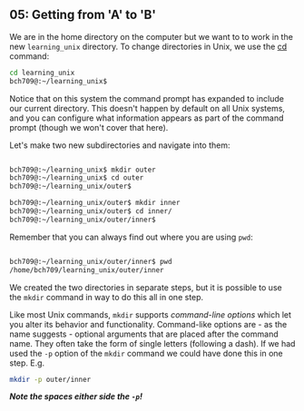 ## 05: Getting from 'A' to 'B'

We are in the home directory on the computer but we want to to work in the new `learning_unix` directory. To change directories in Unix, we use the [cd][] command:

```bash
cd learning_unix
bch709@:~/learning_unix$
```

Notice that on this system the command prompt has expanded to include our current directory. This doesn't happen by default on all Unix systems, and you can configure what information appears as part of the command prompt (though we won't cover that here).

Let's make two new subdirectories and navigate into them:

```bash

bch709@:~/learning_unix$ mkdir outer
bch709@:~/learning_unix$ cd outer
bch709@:~/learning_unix/outer$

bch709@:~/learning_unix/outer$ mkdir inner
bch709@:~/learning_unix/outer$ cd inner/
bch709@:~/learning_unix/outer/inner$
```

Remember that you can always find out where you are using `pwd`:

```bash

bch709@:~/learning_unix/outer/inner$ pwd
/home/bch709/learning_unix/outer/inner

```

We created the two directories in separate steps, but it is possible to use the `mkdir` command in way to do this all in one step.

Like most Unix commands, `mkdir` supports *command-line options* which let you alter its behavior and functionality. Command-like options are - as the name suggests - optional arguments that are placed after the command name. They often take the form of single letters (following a dash). If we had used the `-p` option of the `mkdir` command we could have done this in one step. E.g.

```bash
mkdir -p outer/inner
```

***Note the spaces either side the `-p`!***

[cd]: http://en.wikipedia.org/wiki/Cd_(command)
